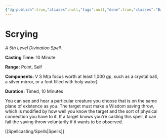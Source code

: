 ```yaml
---
{"dg-publish":true,"aliases":null,"tags":null,"done":true,"classes":"Bard, Cleric, Druid, Warlock, Wizard,","spellLevel":5,"school":"Divination","source":"PHB","permalink":"/spells/scrying/","dgHomeLink":false,"dgPassFrontmatter":true}
---
```


# Scrying
*A 5th Level Divination Spell.*

**Casting Time:** 10 Minute

**Range:** Point, Self

**Components:** V S M(a focus worth at least 1,000 gp, such as a crystal ball, a silver mirror, or a font filled with holy water)

**Duration:** Timed, 10 Minutes

You can see and hear a particular creature you choose that is on the same plane of existence as you. The target must make a Wisdom saving throw, which is modified by how well you know the target and the sort of physical connection you have to it. If a target knows you're casting this spell, it can fail the saving throw voluntarily if it wants to be observed.

[[Spellcasting/Spells|Spells]]